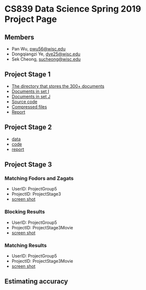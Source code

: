 # CS839 Data Science Spring 2019 Project Page

## Members
- Pan Wu, pwu56@wisc.edu
- Dongqiangzi Ye, dye25@wisc.edu
- Sek Cheong, sucheong@wisc.edu

## Project Stage 1
 - [The directory that stores the 300+ documents](https://github.com/sekcheong/cs839_2019/tree/master/stage_1/data/txt)
 - [Documents in set I](https://github.com/sekcheong/cs839_2019/tree/master/stage_1/data/I)
 - [Documents in set J](https://github.com/sekcheong/cs839_2019/tree/master/stage_1/data/J)
 - [Source code](https://github.com/sekcheong/cs839_2019/tree/master/stage_1/src)
 - [Compressed files](https://github.com/sekcheong/cs839_2019/releases/download/stage1/stage_1.zip)
 - [Report](https://github.com/sekcheong/cs839_2019/blob/master/stage_1/report.pdf) 

## Project Stage 2
- [data](https://github.com/sekcheong/cs839_2019/tree/master/stage_2/data)
- [code](https://github.com/sekcheong/cs839_2019/tree/master/stage_2/code)
- [report](https://github.com/sekcheong/cs839_2019/blob/master/stage_2/Report.pdf) 

## Project Stage 3
### Matching Fodors and Zagats
- UserID: ProjectGroup5
- ProjectID: ProjectStage3
- [screen shot](https://github.com/sekcheong/cs839_2019/tree/master/stage_3/images/IMG_5655.png) 

### Blocking Results
- UserID: ProjectGroup5
- ProjectID:  	ProjectStage3Movie
- [screen shot](https://github.com/sekcheong/cs839_2019/tree/master/stage_3/images/blocking.png) 

### Matching Results
- UserID: ProjectGroup5
- ProjectID:  	ProjectStage3Movie
- [screen shot](https://github.com/sekcheong/cs839_2019/tree/master/stage_3/images/matches.png) 

## Estimating accuracy
